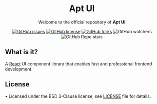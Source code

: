 <h1 align="center">Apt UI</h1>

<p align="center">
  Welcome to the official repository of
  <strong>Apt UI</strong>
</p>

<div align="center">

[![GitHub issues](https://img.shields.io/github/issues/Loisir/apt-ui?style=flat-square)](https://github.com/Loisir/apt-ui/issues)
[![GitHub license](https://img.shields.io/github/license/Loisir/apt-ui?style=flat-square)](https://github.com/Loisir/apt-ui)
[![GitHub forks](https://img.shields.io/github/forks/Loisir/apt-ui?style=flat-square)](https://github.com/Loisir/apt-ui/network/members)
![GitHub watchers](https://img.shields.io/github/watchers/Loisir/apt-ui?style=flat-square)
![GitHub Repo stars](https://img.shields.io/github/stars/Loisir/apt-ui?style=flat-square)

</div>

## What is it?

A [React](https://reactjs.org/) UI component library that enables fast and professional frontend development.

## License

• Licensed under the BSD 3-Clause license, see [LICENSE](https://github.com/Loisir/apt-ui/blob/master/LICENSE) file for details.
